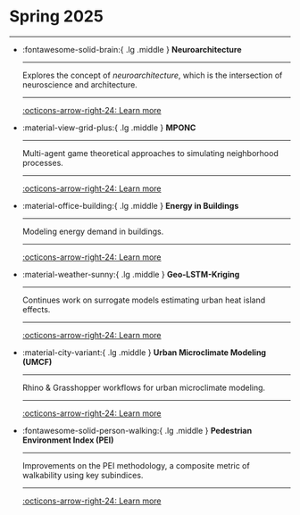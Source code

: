# Spring 2025

---

<div class="grid cards" markdown>

- :fontawesome-solid-brain:{ .lg .middle } __Neuroarchitecture__

    ---

    Explores the concept of _neuroarchitecture_, which is the intersection of neuroscience and architecture.

    ---

    [:octicons-arrow-right-24: Learn more](../../25sp-neuroarchitecture/README.md)

- :material-view-grid-plus:{ .lg .middle } __MPONC__

    ---

    Multi-agent game theoretical approaches to simulating neighborhood processes.

    ---

    [:octicons-arrow-right-24: Learn more](../../25sp-mponc/README.md)

- :material-office-building:{ .lg .middle } __Energy in Buildings__

    ---

    Modeling energy demand in buildings.

    ---

    [:octicons-arrow-right-24: Learn more](../../25sp-energyinbuildings/README.md)

- :material-weather-sunny:{ .lg .middle } __Geo-LSTM-Kriging__

    ---

    Continues work on surrogate models estimating urban heat island effects.

    ---

    [:octicons-arrow-right-24: Learn more](../../25sp-microclimate-lstm-kriging/README.md)

- :material-city-variant:{ .lg .middle } __Urban Microclimate Modeling (UMCF)__

    ---

    Rhino & Grasshopper workflows for urban microclimate modeling.

    ---

    [:octicons-arrow-right-24: Learn more](../../25sp-microclimate-umcf/README.md)

- :fontawesome-solid-person-walking:{ .lg .middle } __Pedestrian Environment Index (PEI)__

    ---

    Improvements on the PEI methodology, a composite metric of walkability using key subindices.

    ---

    [:octicons-arrow-right-24: Learn more](../../25sp-mobility-pei/README.md)

</div>
